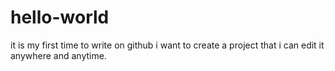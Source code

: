 # hello-world
it is my first time to write on github
i want to create a project that i can edit it anywhere and anytime.
